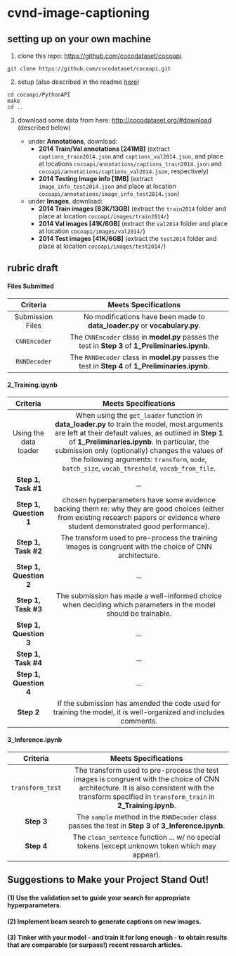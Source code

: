 # cvnd-image-captioning

## setting up on your own machine

1. clone this repo: https://github.com/cocodataset/cocoapi
```
git clone https://github.com/cocodataset/cocoapi.git
```

2. setup (also described in the readme [here](https://github.com/cocodataset/cocoapi))
```
cd cocoapi/PythonAPI
make
cd ..
```

3. download some data from here: http://cocodataset.org/#download (described below)

     * under **Annotations**, download:
          - **2014 Train/Val annotations [241MB]** (extract `captions_train2014.json` and `captions_val2014.json`, and place at locations `cocoapi/annotations/captions_train2014.json` and `cocoapi/annotations/captions_val2014.json`, respectively)
          - **2014 Testing Image info [1MB]** (extract `image_info_test2014.json` and place at location `cocoapi/annotations/image_info_test2014.json`)
     * under **Images**, download:
          - **2014 Train images [83K/13GB]** (extract the `train2014` folder and place at location `cocoapi/images/train2014/`)
          - **2014 Val images [41K/6GB]** (extract the `val2014` folder and place at location `cocoapi/images/val2014/`)
          - **2014 Test images [41K/6GB]** (extract the `test2014` folder and place at location `cocoapi/images/test2014/`)

## rubric draft

#### Files Submitted

| Criteria       		|     Meets Specifications	        			            | 
|:---------------------:|:---------------------------------------------------------:| 
| Submission Files   | No modifications have been made to **data_loader.py** or **vocabulary.py**. |
| `CNNEncoder`  | The `CNNEncoder` class in **model.py** passes the test in **Step 3** of **1_Preliminaries.ipynb**. |
| `RNNDecoder`  | The `RNNDecoder` class in **model.py** passes the test in **Step 4** of **1_Preliminaries.ipynb**. |


#### 2_Training.ipynb

| Criteria       		|     Meets Specifications	        			            | 
|:---------------------:|:---------------------------------------------------------:| 
| Using the data loader | When using the `get_loader` function in **data_loader.py** to train the model, most arguments are left at their default values, as outlined in **Step 1** of **1_Preliminaries.ipynb**.  In particular, the submission only (optionally) changes the values of the following arguments: `transform`, `mode`, `batch_size`, `vocab_threshold`, `vocab_from_file`. |
| **Step 1, Task #1** | ... |
| **Step 1, Question 1** | chosen hyperparameters have some evidence backing them re: why they are good choices (either from existing research papers or evidence where student demonstrated good performance). |
| **Step 1, Task #2** | The transform used to pre-process the training images is congruent with the choice of CNN architecture. |
| **Step 1, Question 2** | ... |
| **Step 1, Task #3** | The submission has made a well-informed choice when deciding which parameters in the model should be trainable. |
| **Step 1, Question 3** | ... |
| **Step 1, Task #4** | ... |
| **Step 1, Question 4** | ... |
| **Step 2** | If the submission has amended the code used for training the model, it is well-organized and includes comments. |

#### 3_Inference.ipynb

| Criteria       		|     Meets Specifications	        			            | 
|:---------------------:|:---------------------------------------------------------:| 
| `transform_test` | The transform used to pre-process the test images is congruent with the choice of CNN architecture.  It is also consistent with the transform specified in `transform_train` in **2_Training.ipynb**. | 
| **Step 3** | The `sample` method in the `RNNDecoder` class passes the test in **Step 3** of **3_Inference.ipynb**. |
| **Step 4** | The `clean_sentence` function ... w/ no special tokens (except unknown token which may appear). | 


## Suggestions to Make your Project Stand Out!

#### (1) Use the validation set to guide your search for appropriate hyperparameters.

#### (2) Implement beam search to generate captions on new images.

#### (3) Tinker with your model - and train it for long enough - to obtain results that are comparable (or surpass!) recent research articles.
